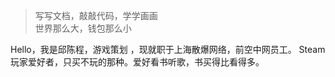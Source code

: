 <blockquote><p>写写文档，敲敲代码，学学画画<br>
    世界那么大，钱包那么小</p></blockquote>

Hello，我是邱陈程，游戏策划 ，现就职于上海散爆网络，前空中网员工。
Steam玩家爱好者，只买不玩的那种。爱好看书听歌，书买得比看得多。